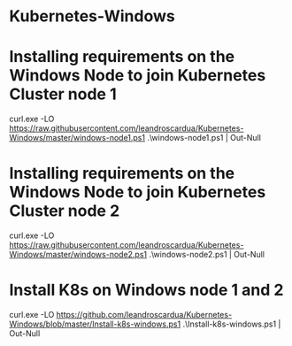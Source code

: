 # Kubernetes-Windows

# Installing requirements on the Windows Node to join Kubernetes Cluster node 1
curl.exe -LO https://raw.githubusercontent.com/leandroscardua/Kubernetes-Windows/master/windows-node1.ps1
.\windows-node1.ps1 | Out-Null

# Installing requirements on the Windows Node to join Kubernetes Cluster node 2
curl.exe -LO https://raw.githubusercontent.com/leandroscardua/Kubernetes-Windows/master/windows-node2.ps1
.\windows-node2.ps1 | Out-Null

# Install K8s on Windows node 1 and 2
curl.exe -LO https://github.com/leandroscardua/Kubernetes-Windows/blob/master/Install-k8s-windows.ps1
.\Install-k8s-windows.ps1 | Out-Null
